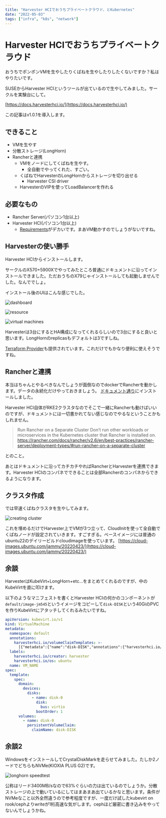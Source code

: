 ```yaml
---
title: "Harvester HCIでおうちプライベートクラウド、とKubernetes"
date: "2022-05-03"
tags: ["infra", "k8s", "network"]
---
```


# Harvester HCIでおうちプライベートクラウド

おうちでポンポンVMを生やしたりくばねを生やしたりしたくないですか？私はやりたいです。

SUSEからHarvester HCIというツールが出ているので生やしてみました。サークルを実験台にして。

[https://docs.harvesterhci.io/](https://docs.harvesterhci.io/)

この記事はv1.0.1を導入します。

## できること

- VMを生やす
- 分散ストレージ(LongHorn)
- Rancherと連携
  - VMをノードにしてくばねを生やす。
    - 全自動でやってくれた、すごい。
  - くばねでHarvesterのLongHornからストレージを切り出せる
    - Harvester CSI driver
  - HarvesterのVIPを使ってLoadBalancerを作れる

## 必要なもの

- Rancher Server(パソコン1台以上)
- Harvester HCI(パソコン1台以上)
  - [Requirements](https://docs.harvesterhci.io/v1.0/#hardware-requirements)がデカいです。まあVM動かすのでしょうがないですね。

## Harvesterの使い勝手

Harvester HCIからインストールします。

サークルのX570+5900Xでやってみたところ普通にドキュメントに沿ってインストールできました。ただおうちのX79じゃインストールしても起動しませんでした。なんででしょ。

インストール後のUIはこんな感じでした。

![dashboard](./dashboard.png)

![resource](./resource.png)

![virtual machines](./vms.png)

Harvesterは3台にするとHA構成になってくれるらしいので3台にすると良いと思います。LongHornのreplicasもデフォルトは3ですしね。

[Terraform Provider](https://github.com/harvester/terraform-provider-harvester)も提供されています。これだけでもかなり便利に使えそうですね。

## Rancherと連携

本当はちゃんとやるべきなんでしょうが面倒なのでdockerでRancherを動かします。データの永続化だけやっておきましょう。
[ドキュメント通り](https://rancher.com/docs/rancher/v2.6/en/installation/other-installation-methods/single-node-docker/advanced/#persistent-data)にインストールしました。

Harvester HCI自体がRKE2クラスタなのでそこで一緒にRancherも動けばいいのですが、ドキュメントには一切書かれてない感じなのでやるなということかもしれません。

> Run Rancher on a Separate Cluster
> Don’t run other workloads or microservices in the Kubernetes cluster that Rancher is installed on.
https://rancher.com/docs/rancher/v2.6/en/best-practices/rancher-server/deployment-types/#run-rancher-on-a-separate-cluster

とのこと。

あとはドキュメントに沿ってカチカチやればRancherとHarvesterを連携できます。Harvester HCIのコンパネでできることは全部Rancherのコンパネからできるようになります。

## クラスタ作成

では早速くばねクラスタを生やしてみます。

![creating cluster](./creating-cluster.png)

これを埋めるだけでHarvester上でVMが3つ立って、CloudInitを使って全自動でくばねノードが設定されていきます。すごすぎる。ベースイメージには普通のubuntu22のデイリービルドcloudimageを使っています。 [https://cloud-images.ubuntu.com/jammy/20220423/](https://cloud-images.ubuntu.com/jammy/20220423/)

## 余談

HarvesterはKubeVirt+LongHorn+etc...をまとめてくれるのですが、中のKubeVirtを直に叩けます。

以下のようなマニフェストを書くとHarvester HCIの何かのコンポーネントが`default/image-jm545`というイメージをコピーして`disk-DISK`という40GiのPVCを作りKubeVirtにアタッチしてくれるみたいですね。

```yaml
apiVersion: kubevirt.io/v1
kind: VirtualMachine
metadata:
  namespace: default
  annotations:
    harvesterhci.io/volumeClaimTemplates: >-
      [{"metadata":{"name":"disk-DISK","annotations":{"harvesterhci.io/imageId":"default/image-jm545"}},"spec":{"accessModes":["ReadWriteMany"],"resources":{"requests":{"storage":"40Gi"}},"volumeMode":"Block","storageClassName":"longhorn-image-jm545"}}]
  labels:
    harvesterhci.io/creator: harvester
    harvesterhci.io/os: ubuntu
  name: VM_NAME
spec:
  template:
    spec:
      domain:
        devices:
          disks:
            - name: disk-0
              disk:
                bus: virtio
              bootOrder: 1
      volumes:
        - name: disk-0
          persistentVolumeClaim:
            claimName: disk-DISK
```

## 余談2

WindowsをインストールしてCrystalDiskMarkを走らせてみました。たしか2ノードでどちらもNVMe(KIOXIA PLUS G2)です。

![longhorn speedtest](./longhorn-speed.png)

公称はリード3400MB/sなので63%ぐらいの力は出ているのでしょうか。分散ストレージの上で動いているにしてはまあまあ出ているかなと思います。条件がNVMeなこと以外全然違うので参考程度ですが、一度だけ試したkubevirt on rook/cephよりwriteが1桁高速な気がします。cephほど厳密に書き込みをやってないんでしょうかね。
